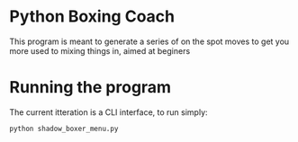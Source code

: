 # Python Boxing Coach

This program is meant to generate a series of on the spot moves to get you more used to mixing things in, aimed at beginers

# Running the program

The current itteration is a CLI interface, to run simply:
```
python shadow_boxer_menu.py
```